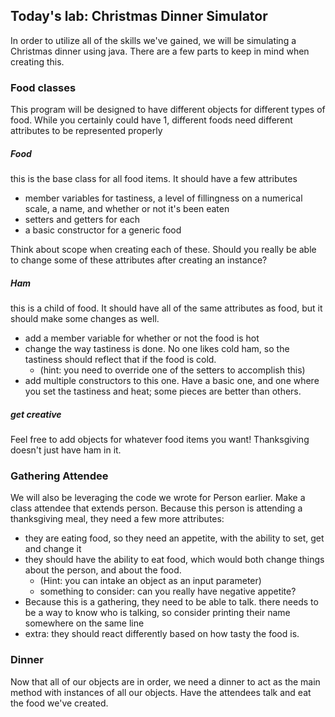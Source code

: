 ## Today's lab: Christmas Dinner Simulator

In order to utilize all of the skills we've gained, we will be simulating a Christmas dinner using java.  There are a few parts to keep in mind when creating this.

### Food classes

This program will be designed to have different objects for different types of food.  While you certainly could have 1, different foods need different attributes to be represented properly

##### Food

this is the base class for all food items.  It should have a few attributes
 - member variables for tastiness, a level of fillingness on a numerical scale, a name, and whether or not it's been eaten
 - setters and getters for each
 - a basic constructor for a generic food

Think about scope when creating each of these.  Should you really be able to change some of these attributes after creating an instance?


##### Ham

this is a child of food.  It should have all of the same attributes as food, but it should make some changes as well.
 - add a member variable for whether or not the food is hot
 - change the way tastiness is done.  No one likes cold ham, so the tastiness should reflect that if the food is cold.
    - (hint:  you need to override one of the setters to accomplish this)
 - add multiple constructors to this one.  Have a basic one, and one where you set the tastiness and heat; some pieces are better than others.


##### get creative

Feel free to add objects for whatever food items you want!  Thanksgiving doesn't just have ham in it.


### Gathering Attendee

We will also be leveraging the code we wrote for Person earlier.  Make a class attendee that extends person.  Because this person is attending a thanksgiving meal, they need a few more attributes:
 - they are eating food, so they need an appetite, with the ability to set, get and change it
 - they should have the ability to eat food, which would both change things about the person, and about the food.  
   - (Hint: you can intake an object as an input parameter)
   - something to consider: can you really have negative appetite?
 - Because this is a gathering, they need to be able to talk.  there needs to be a way to know who is talking, so consider printing their name somewhere on the same line
 - extra: they should react differently based on how tasty the food is.


### Dinner

Now that all of our objects are in order, we need a dinner to act as the main method with instances of all our objects.  Have the attendees talk and eat the food we've created.  

